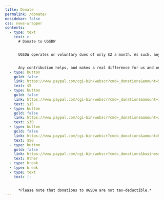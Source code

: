 ```yaml
---
title: Donate
permalink: /donate/
nosidebar: false
css: news-wrapper
contents:
  - type: text
    text: >-
      # Donate to UGSDW


      UGSDW operates on voluntary dues of only $2 a month. As such, any donations are greatly appreciated.


      Any contribution helps, and makes a real difference for us and our workers. You can use the links below or PayPal us at @UGSDW.
  - type: button
    gold: false
    link: https://www.paypal.com/cgi-bin/webscr?cmd=_donations&amount=5%2e00&business=ugsdw.org@gmail.com&item_name=supporting+workplace+democracy+at+Grinnell%21&currency_code=USD&return=https%3A%2F%2Fwww.ugsdw.org%2Fdonate%2Fthank-you%2F
    text: $5
  - type: button
    gold: false
    link: https://www.paypal.com/cgi-bin/webscr?cmd=_donations&amount=15%2e00&business=ugsdw.org@gmail.com&item_name=supporting+workplace+democracy+at+Grinnell%21&currency_code=USD&return=https%3A%2F%2Fwww.ugsdw.org%2Fdonate%2Fthank-you%2F
    text: $15
  - type: button
    gold: false
    link: https://www.paypal.com/cgi-bin/webscr?cmd=_donations&amount=30%2e00&business=ugsdw.org@gmail.com&item_name=supporting+workplace+democracy+at+Grinnell%21&currency_code=USD&return=https%3A%2F%2Fwww.ugsdw.org%2Fdonate%2Fthank-you%2F
    text: $30
  - type: button
    gold: false
    link: https://www.paypal.com/cgi-bin/webscr?cmd=_donations&amount=50%2e00&business=ugsdw.org@gmail.com&item_name=supporting+workplace+democracy+at+Grinnell%21&currency_code=USD&return=https%3A%2F%2Fwww.ugsdw.org%2Fdonate%2Fthank-you%2F
    text: $50
  - type: button
    gold: false
    link: https://www.paypal.com/cgi-bin/webscr?cmd=_donations&business=ugsdw.org@gmail.com&item_name=supporting+workplace+democracy+at+Grinnell%21&currency_code=USD&return=https%3A%2F%2Fwww.ugsdw.org%2Fdonate%2Fthank-you%2F
    text: Other
  - type: break
  - type: break
  - type: text
    text: |-
      

      *Please note that donations to UGSDW are not tax-deductible.*
---
```

